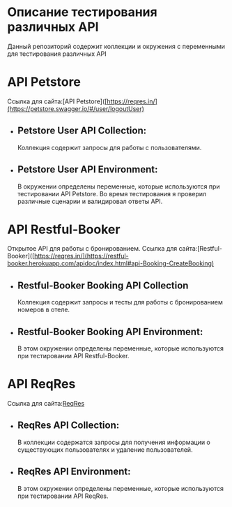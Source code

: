 # Описание тестирования различных API
Данный репозиторий содержит коллекции и окружения с переменными для тестирования различных API 
# API Petstore
  Ссылка для сайта:[API Petstore]([https://reqres.in/](https://petstore.swagger.io/#/user/logoutUser)
- ## Petstore User API Collection:
  Коллекция содержит запросы для работы с пользователями.
- ## Petstore User API Environment:
  В окружении определены переменные, которые используются при тестировании API Petstore.
  Во время тестирования я проверил различные сценарии и валидировал ответы API.
# API Restful-Booker
  Открытое API для работы с бронированием.
  Ссылка для сайта:[Restful-Booker]([https://reqres.in/](https://restful-booker.herokuapp.com/apidoc/index.html#api-Booking-CreateBooking)
- ## Restful-Booker Booking API Collection
  Коллекция содержит запросы и тесты  для работы с бронированием номеров в отеле.
- ## Restful-Booker Booking API Environment:
  В этом окружении определены переменные, которые используются при тестировании API Restful-Booker.
# API ReqRes
  Ссылка для сайта:[ReqRes](https://reqres.in/)
- ## ReqRes API Collection:
  В коллекции содержатся запросы для получения информации о существующих пользователях и удаление пользователей.
- ## ReqRes API Environment:
  В этом окружении определены переменные, которые используются при тестировании API ReqRes.
  
